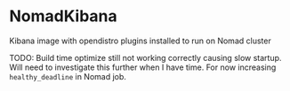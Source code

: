 # NomadKibana
Kibana image with opendistro plugins installed to run on Nomad cluster

TODO: Build time optimize still not working correctly causing slow startup. Will need to investigate this further when I have time. For now increasing `healthy_deadline` in Nomad job. 